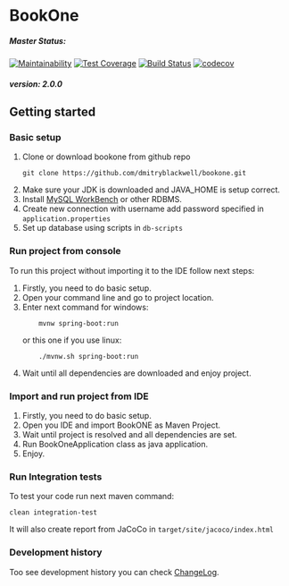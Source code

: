 # BookOne

##### Master Status: 
[![Maintainability](https://api.codeclimate.com/v1/badges/e908eabd23e03aa282aa/maintainability)](https://codeclimate.com/github/dmitryblackwell/bookone/maintainability)
[![Test Coverage](https://api.codeclimate.com/v1/badges/e908eabd23e03aa282aa/test_coverage)](https://codeclimate.com/github/dmitryblackwell/bookone/test_coverage)
[![Build Status](https://travis-ci.org/dmitryblackwell/bookone.svg?branch=master)](https://travis-ci.org/dmitryblackwell/bookone)
[![codecov](https://codecov.io/gh/dmitryblackwell/BookONE/branch/master/graph/badge.svg)](https://codecov.io/gh/dmitryblackwell/BookONE)

##### version: __2.0.0__

## Getting started

### Basic setup

1. Clone or download bookone from github repo
    ```git
    git clone https://github.com/dmitryblackwell/bookone.git
    ```
1. Make sure your JDK is downloaded and JAVA_HOME is setup correct.
1. Install [MySQL WorkBench](https://dev.mysql.com/downloads/workbench/) or other RDBMS.
1. Create new connection with username add password specified in `application.properties`
1. Set up database using scripts in `db-scripts`

### Run project from console

To run this project without importing it to the IDE follow next steps:

1. Firstly, you need to do basic setup.
1. Open your command line and go to project location.
1. Enter next command for windows:
    ```git
        mvnw spring-boot:run
    ```
    or this one if you use linux:
    ```git
        ./mvnw.sh spring-boot:run
    ```
1. Wait until all dependencies are downloaded and enjoy project.


### Import and run project from IDE

1. Firstly, you need to do basic setup.
1. Open you IDE and import BookONE as Maven Project.
1. Wait until project is resolved and all dependencies are set.
1. Run BookOneApplication class as java application.
1. Enjoy.

### Run Integration tests
To test your code run next maven command:
```
clean integration-test
```
It will also create report from JaCoCo in `target/site/jacoco/index.html`

### Development history

Too see development history you can check [ChangeLog](https://github.com/dmitryblackwell/BookONE/blob/master/CHANGELOG.md). 